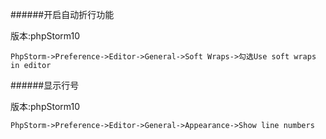######开启自动折行功能

版本:phpStorm10
```
PhpStorm->Preference->Editor->General->Soft Wraps->勾选Use soft wraps in editor
```

######显示行号

版本:phpStorm10
```
PhpStorm->Preference->Editor->General->Appearance->Show line numbers
```
